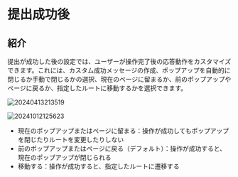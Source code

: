 # 提出成功後

## 紹介

提出が成功した後の設定では、ユーザーが操作完了後の応答動作をカスタマイズできます。これには、カスタム成功メッセージの作成、ポップアップを自動的に閉じるか手動で閉じるかの選択、現在のページに留まるか、前のポップアップやページに戻るか、指定したルートに移動するかを選択できます。

![20240413213519](https://static-docs.nocobase.com/20240413213519.png)

![20241012125623](https://static-docs.nocobase.com/20241012125623.png)

- 現在のポップアップまたはページに留まる：操作が成功してもポップアップを閉じたりルートを変更したりしない
- 前のポップアップまたはページに戻る（デフォルト）：操作が成功すると、現在のポップアップが閉じられる
- 移動する：操作が成功すると、指定したルートに遷移する


